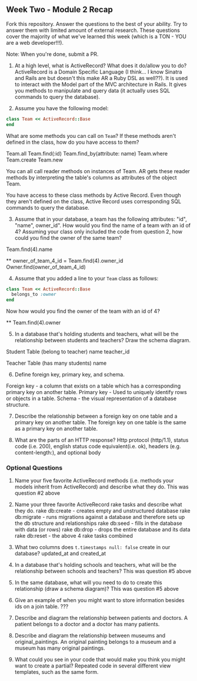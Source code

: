 ## Week Two - Module 2 Recap

Fork this repository. Answer the questions to the best of your ability. Try to answer them with limited amount of external research. These questions cover the majority of what we've learned this week (which is a TON - YOU are a web developer!!!).

Note: When you're done, submit a PR.

1. At a high level, what is ActiveRecord? What does it do/allow you to do?
ActiveRecord is a Domain Specific Language (I think... I know Sinatra and Rails are but doesn't this make AR a Ruby DSL as well??). It is used to interact with the Model part of the MVC architecture in Rails. It gives you methods to manipulate and query data (it actually uses SQL commands to query the database).

2. Assume you have the following model:

```ruby
class Team << ActiveRecord::Base
end
```

What are some methods you can call on `Team`? If these methods aren't defined in the class, how do you have access to them?

Team.all
Team.find(:id)
Team.find_by(attribute: name)
Team.where
Team.create
Team.new

You can all call reader methods on instances of Team. AR gets these reader methods by interpreting the table's columns as attributes of the object Team.

You have access to these class methods by Active Record. Even though they aren't defined on the class, Active Record uses corresponding SQL commands to query the database.

3. Assume that in your database, a team has the following attributes: "id", "name", owner_id". How would you find the name of a team with an id of 4? Assuming your class only included the code from question 2, how could you find the owner of the same team?

Team.find(4).name

**
owner_of_team_4_id = Team.find(4).owner_id
Owner.find(owner_of_team_4_id)

4. Assume that you added a line to your `Team` class as follows:

```ruby
class Team << ActiveRecord::Base
  belongs_to :owner
end
```

Now how would you find the owner of the team with an id of 4?

**
Team.find(4).owner

5. In a database that's holding students and teachers, what will be the relationship between students and teachers? Draw the schema diagram.

Student Table (belong to teacher)
name
teacher_id

Teacher Table (has many students)
name

6. Define foreign key, primary key, and schema.

Foreign key - a column that exists on a table which has a corresponding primary key on another table.
Primary key - Used to uniquely identify rows or objects in a table.
Schema - the visual representation of a database structure.

7. Describe the relationship between a foreign key on one table and a primary key on another table.
The foreign key on one table is the same as a primary key on another table.

8. What are the parts of an HTTP response?
Http protocol (http/1.1), status code (i.e. 200), english status code equivalent(i.e. ok), headers (e.g. content-length:), and optional body


### Optional Questions

1. Name your five favorite ActiveRecord methods (i.e. methods your models inherit from ActiveRecord) and describe what they do.
This was question #2 above

2. Name your three favorite ActiveRecord rake tasks and describe what they do.
rake db:create - creates empty and unstructured database
rake db:migrate - runs migrations against a database and therefore sets up the db structure and relationships
rake db:seed - fills in the database with data (or rows)
rake db:drop - drops the entire database and its data
rake db:reset - the above 4 rake tasks combined

3. What two columns does `t.timestamps null: false` create in our database?
updated_at and created_at

4. In a database that's holding schools and teachers, what will be the relationship between schools and teachers?
This was question #5 above

5. In the same database, what will you need to do to create this relationship (draw a schema diagram)?
This was question #5 above

6. Give an example of when you might want to store information besides ids on a join table.
???

7. Describe and diagram the relationship between patients and doctors.
A patient belongs to a doctor and a doctor has many patients.

8. Describe and diagram the relationship between museums and original_paintings.
An original painting belongs to a museum and a museum has many original paintings.

9. What could you see in your code that would make you think you might want to create a partial?
Repeated code in several different view templates, such as the same form.
